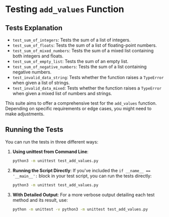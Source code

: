 # Testing `add_values` Function

## Tests Explanation

- `test_sum_of_integers`: Tests the sum of a list of integers.
- `test_sum_of_floats`: Tests the sum of a list of floating-point numbers.
- `test_sum_of_mixed_numbers`: Tests the sum of a mixed list containing both integers and floats.
- `test_sum_of_empty_list`: Tests the sum of an empty list.
- `test_sum_of_negative_numbers`: Tests the sum of a list containing negative numbers.
- `test_invalid_data_string`: Tests whether the function raises a `TypeError` when given a list of strings.
- `test_invalid_data_mixed`: Tests whether the function raises a `TypeError` when given a mixed list of numbers and strings.

This suite aims to offer a comprehensive test for the `add_values` function. Depending on specific requirements or edge cases, you might need to make adjustments.

## Running the Tests

You can run the tests in three different ways:

1. **Using unittest from Command Line**:
   ```bash
   python3 -m unittest test_add_values.py
   ```

2. **Running the Script Directly**:
   If you've included the `if __name__ == '__main__':` block in your test script, you can run the tests directly:
   ```bash
   python3 -m unittest test_add_values.py
   ```

3. **With Detailed Output**:
   For a more verbose output detailing each test method and its result, use:
   ```bash
   python -m unittest -v python3 -m unittest test_add_values.py
   ```